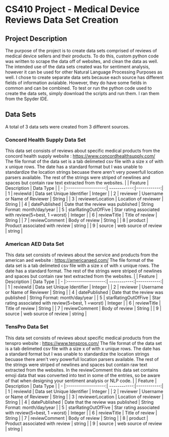 # CS410 Project - Medical Device Reviews Data Set Creation
## Project Description
  The purpose of the project is to create data sets comprised of reviews of medical device sellers and their products. To do this, custom python code was written to scrape the data off of websites, and clean the data as well. The intended use of the data sets created was for sentiment analysis, however it can be used for other Natural Language Processing Purposes as well. I chose to create separate data sets because each source has different fields of information avialable. However, they do have some fields in common and can be combined. To test or run the python code used to create the data sets, simply download the scripts and run them. I ran them from the Spyder IDE.
## Data Sets
A total of 3 data sets were created from 3 different sources.
### Concord Health Supply Data Set
  This data set consists of reviews about specific medical products from the concord health supply website : https://www.concordhealthsupply.com/
  The file format of the data set is a tab delimeted csv file with a size x of with x unique rows. The date has a standard format but I was unable to standardize the location strings becuase there aren't very powerfull location parsers available. The rest of the strings were striped of newlines and spaces but contain raw text extracted from the websites.
|   | Feature             | Description  | Data Type  |
| - |:-------------------:| ------------:|------------:|
| 1 | reviewId            | Data set Unique Identifier        | Integer       |
| 2 | reviewer            | Username or Name of Reviewer        | String        |
| 3 | reviewerLocation    | Location of reviewer       |    String     |
| 4 | datePublished       | Date that the review was published | String Format: month/day/year       |
| 5 | starRatingOutOfFive | Star rating associated with review(5=best, 1 =worst)        |    Integer      |
| 6 | reviewTitle         | Title of review        |   String      |
| 7 | reviewComment       | Body of review       |    String       |
| 8 | product             | Product associated with review       |   string        |
| 9 | source              | web source of review      |    string      |
### American AED Data Set
  This data set consists of reviews about the service and products from the american aed website : https://americanaed.com/
  The file format of the data set is a tab delimeted csv file with a size x of with x unique rows. The date has a standard format. The rest of the strings were striped of newlines and spaces but contain raw text extracted from the websites.
|   | Feature             | Description  | Data Type  |
| - |:-------------------:| ------------:|------------:|
| 1 | reviewId            | Data set Unique Identifier        | Integer       |
| 2 | reviewer            | Username or Name of Reviewer        | String        |
| 4 | datePublished       | Date that the review was published | String Format: month/day/year       |
| 5 | starRatingOutOfFive | Star rating associated with review(5=best, 1 =worst)        |    Integer      |
| 6 | reviewTitle         | Title of review        |   String      |
| 7 | reviewComment       | Body of review       |    String       |
| 9 | source              | web source of review      |    string      |
### TensPro Data Set
  This data set consists of reviews about specific medical products from the tenspro website : https://www.tenspros.com/
  The file format of the data set is a tab delimeted csv file with a size x of with x unique rows. The date has a standard format but I was unable to standardize the location strings becuase there aren't very powerfull location parsers available. The rest of the strings were striped of newlines and spaces but contain raw text extracted from the websites. In the reviewComment this data set contains emoji data that was converted into text in some of the entries, so be aware of that when designing your sentiment analysis or NLP code.
|   | Feature             | Description  | Data Type  |
| - |:-------------------:| ------------:|------------:|
| 1 | reviewId            | Data set Unique Identifier        | Integer       |
| 2 | reviewer            | Username or Name of Reviewer        | String        |
| 3 | reviewerLocation    | Location of reviewer       |    String     |
| 4 | datePublished       | Date that the review was published | String Format: month/day/year       |
| 5 | starRatingOutOfFive | Star rating associated with review(5=best, 1 =worst)        |    Integer      |
| 6 | reviewTitle         | Title of review        |   String      |
| 7 | reviewComment       | Body of review       |    String       |
| 8 | product             | Product associated with review       |   string        |
| 9 | source              | web source of review      |    string      |
